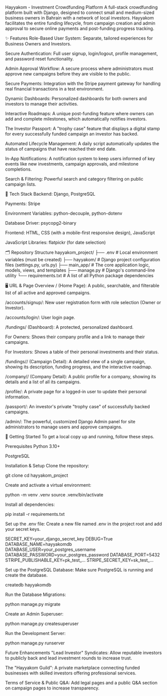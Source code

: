 Hayyakom - Investment Crowdfunding Platform
A full-stack crowdfunding platform built with Django, designed to connect small and medium-sized business owners in Bahrain with a network of local investors. Hayyakom facilitates the entire funding lifecycle, from campaign creation and admin approval to secure online payments and post-funding progress tracking.

✨ Features
Role-Based User System: Separate, tailored experiences for Business Owners and Investors.

Secure Authentication: Full user signup, login/logout, profile management, and password reset functionality.

Admin Approval Workflow: A secure process where administrators must approve new campaigns before they are visible to the public.

Secure Payments: Integration with the Stripe payment gateway for handling real financial transactions in a test environment.

Dynamic Dashboards: Personalized dashboards for both owners and investors to manage their activities.

Interactive Roadmaps: A unique post-funding feature where owners can add and complete milestones, which automatically notifies investors.

The Investor Passport: A "trophy case" feature that displays a digital stamp for every successfully funded campaign an investor has backed.

Automated Lifecycle Management: A daily script automatically updates the status of campaigns that have reached their end date.

In-App Notifications: A notification system to keep users informed of key events like new investments, campaign approvals, and milestone completions.

Search & Filtering: Powerful search and category filtering on public campaign lists.

🧱 Tech Stack
Backend: Django, PostgreSQL

Payments: Stripe

Environment Variables: python-decouple, python-dotenv

Database Driver: psycopg2-binary

Frontend: HTML, CSS (with a mobile-first responsive design), JavaScript

JavaScript Libraries: flatpickr (for date selection)

🗂️ Repository Structure
hayyakom_project/
├── .env              # Local environment variables (must be created)
├── hayyakom/         # Django project configuration files (settings.py, urls.py)
├── main_app/         # The core application logic, models, views, and templates
├── manage.py         # Django's command-line utility
└── requirements.txt  # A list of all Python package dependencies

🖥️ URL & Page Overview
/ (Home Page): A public, searchable, and filterable list of all active and approved campaigns.

/accounts/signup/: New user registration form with role selection (Owner or Investor).

/accounts/login/: User login page.

/fundings/ (Dashboard): A protected, personalized dashboard.

For Owners: Shows their company profile and a link to manage their campaigns.

For Investors: Shows a table of their personal investments and their status.

/fundings/<id>/ (Campaign Detail): A detailed view of a single campaign, showing its description, funding progress, and the interactive roadmap.

/company/<id>/ (Company Detail): A public profile for a company, showing its details and a list of all its campaigns.

/profile/: A private page for a logged-in user to update their personal information.

/passport/: An investor's private "trophy case" of successfully backed campaigns.

/admin/: The powerful, customized Django Admin panel for site administrators to manage users and approve campaigns.

🚀 Getting Started
To get a local copy up and running, follow these steps.

Prerequisites
Python 3.10+

PostgreSQL

Installation & Setup
Clone the repository:

git clone <your-repo-url>
cd hayyakom_project

Create and activate a virtual environment:

python -m venv .venv
source .venv/bin/activate

Install all dependencies:

pip install -r requirements.txt

Set up the .env file:
Create a new file named .env in the project root and add your secret keys.

SECRET_KEY=your_django_secret_key
DEBUG=True
DATABASE_NAME=hayyakomdb
DATABASE_USER=your_postgres_username
DATABASE_PASSWORD=your_postgres_password
DATABASE_PORT=5432
STRIPE_PUBLISHABLE_KEY=pk_test_...
STRIPE_SECRET_KEY=sk_test_...

Set up the PostgreSQL Database:
Make sure PostgreSQL is running and create the database.

createdb hayyakomdb

Run the Database Migrations:

python manage.py migrate

Create an Admin Superuser:

python manage.py createsuperuser

Run the Development Server:

python manage.py runserver

Future Enhancements
"Lead Investor" Syndicates: Allow reputable investors to publicly back and lead investment rounds to increase trust.

The "Hayyakom Guild": A private marketplace connecting funded businesses with skilled investors offering professional services.

Terms of Service & Public Q&A: Add legal pages and a public Q&A section on campaign pages to increase transparency.